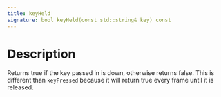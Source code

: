 ```yaml
---
title: keyHeld
signature: bool keyHeld(const std::string& key) const
---
```


# Description
Returns true if the key passed in is down, otherwise returns false. This is different than `keyPressed` because it will return true every frame until it is released.
